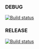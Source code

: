 ### DEBUG
[![Build status](https://build.appcenter.ms/v0.1/apps/c936bbde-b868-4e04-9367-20863e538c88/branches/dev/badge)](https://appcenter.ms)

### RELEASE
[![Build status](https://build.appcenter.ms/v0.1/apps/c936bbde-b868-4e04-9367-20863e538c88/branches/master/badge)](https://appcenter.ms)

